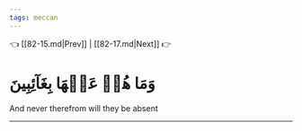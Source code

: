 ```yaml
---
tags: meccan
---
```


👈 [[82-15.md|Prev]] | [[82-17.md|Next]] 👉

# وَمَا هُمۡ عَنۡهَا بِغَآئِبِينَ

And never therefrom will they be absent

---

